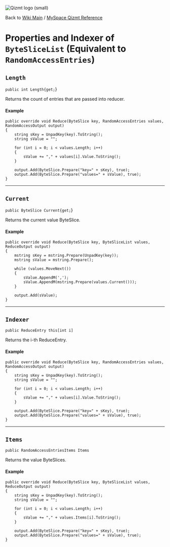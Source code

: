 <a href='Hidden comment: Image:'></a><img src='http://qizmt.googlecode.com/svn/wiki/images/Qizmt_logo_small.png' alt='Qizmt logo (small)' />

Back to <a href='Hidden comment: Link:'></a>[Wiki Main](Main.md) / [MySpace Qizmt Reference](MySpaceQizmtReference.md)



# Properties and Indexer of `ByteSliceList` (Equivalent to `RandomAccessEntries`) #


## `Length` ##
`public int Length{get;`}

Returns the count of entries that are passed into reducer.

#### Example ####
```
public override void Reduce(ByteSlice key, RandomAccessEntries values, RandomAccessOutput output)
{
    string sKey = UnpadKey(key).ToString();
    string sValue = "";

    for (int i = 0; i < values.Length; i++)
    {
        sValue += "," + values[i].Value.ToString();
    }

    output.Add(ByteSlice.Prepare("key=" + sKey), true);
    output.Add(ByteSlice.Prepare("values=" + sValue), true);
} 
```

---




## `Current` ##
`public ByteSlice Current{get;`}

Returns the current value ByteSlice.

#### Example ####
```
public override void Reduce(ByteSlice key, ByteSliceList values, ReduceOutput output)
{
    mstring sKey = mstring.Prepare(UnpadKey(key));
    mstring sValue = mstring.Prepare();

    while (values.MoveNext())
    {
        sValue.AppendM(',');
        sValue.AppendM(mstring.Prepare(values.Current()));
    }

    output.Add(sValue);
} 
```

---




## `Indexer` ##
`public ReduceEntry this[int i]`

Returns the i-th ReduceEntry.

#### Example ####
```
public override void Reduce(ByteSlice key, RandomAccessEntries values, RandomAccessOutput output)
{
    string sKey = UnpadKey(key).ToString();
    string sValue = "";

    for (int i = 0; i < values.Length; i++)
    {
        sValue += "," + values[i].Value.ToString();
    }

    output.Add(ByteSlice.Prepare("key=" + sKey), true);
    output.Add(ByteSlice.Prepare("values=" + sValue), true);
} 
```

---




## `Items` ##
`public RandomAccessEntriesItems Items`

Returns the value ByteSlices.

#### Example ####
```
public override void Reduce(ByteSlice key, ByteSliceList values, ReduceOutput output)
{
    string sKey = UnpadKey(key).ToString();
    string sValue = "";

    for (int i = 0; i < values.Length; i++)
    {
        sValue += "," + values.Items[i].ToString();
    }

    output.Add(ByteSlice.Prepare("key=" + sKey), true);
    output.Add(ByteSlice.Prepare("values=" + sValue), true);
} 
```